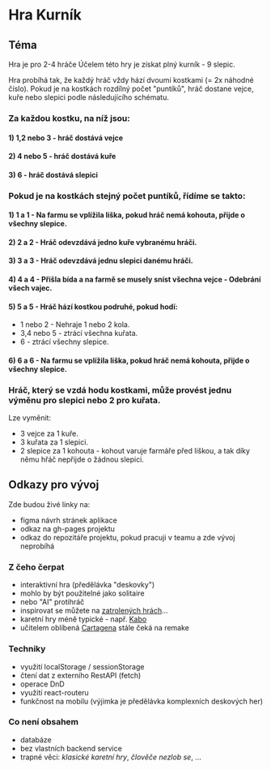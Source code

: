 # Hra Kurník

## Téma
Hra je pro 2-4 hráče
Účelem této hry je získat plný kurník - 9 slepic. 

Hra probíhá tak, že každý hráč vždy hází dvoumi kostkami (= 2x náhodné číslo). 
Pokud je na kostkách rozdílný počet "puntíků", hráč dostane vejce, kuře nebo slepici podle následujícího schématu.
### Za každou kostku, na níž jsou: 
#### 1) 1,2 nebo 3 - hráč dostává vejce
#### 2) 4 nebo 5 - hráč dostává kuře
#### 3) 6 - hráč dostává slepici

### Pokud je na kostkách stejný počet puntíků, řídíme se takto:
#### 1) 1 a 1 - Na farmu se vplížila liška, pokud hráč nemá kohouta, přijde o všechny slepice.
#### 2) 2 a 2 - Hráč odevzdává jedno kuře vybranému hráči.
#### 3) 3 a 3 - Hráč odevzdává jednu slepici danému hráči.
#### 4) 4 a 4 - Přišla bída a na farmě se musely sníst všechna vejce - Odebrání všech vajec.
#### 5) 5 a 5 - Hráč hází kostkou podruhé, pokud hodí:
- 1 nebo 2 - Nehraje 1 nebo 2 kola.
- 3,4 nebo 5 - ztrácí všechna kuřata.
- 6 - ztrácí všechny slepice.
#### 6) 6 a 6 - Na farmu se vplížila liška, pokud hráč nemá kohouta, přijde o všechny slepice.

### Hráč, který se vzdá hodu kostkami, může provést jednu výměnu pro slepici nebo 2 pro kuřata.
Lze vyměnit:
- 3 vejce za 1 kuře.
- 3 kuřata za 1 slepici.
- 2 slepice za 1 kohouta - kohout varuje farmáře před liškou, a tak díky němu hřáč nepřijde o žádnou slepici.

      

## Odkazy pro vývoj

Zde budou živé linky na:
- figma návrh stránek aplikace
- odkaz na gh-pages projektu
- odkaz do repozitáře projektu, pokud pracuji v teamu a zde vývoj neprobíhá

### Z čeho čerpat

- interaktivní hra (předělávka "deskovky")
- mohlo by být použitelné jako solitaire
- nebo "AI" protihráč
- inspirovat se můžete na [zatrolených hrách](https://www.zatrolene-hry.cz/katalog-her/?fType=cat&keyword=&theme=-1&category=-1&minlength=-1&maxlength=-1&localization=6%2C+7%2C+8&min_players=1&max_players=1&age=-1)...
- karetní hry méně typické - např. [Kabo](https://www.zatrolene-hry.cz/spolecenska-hra/kabo-8341/)
- učitelem oblíbená [Cartagena](https://www.zatrolene-hry.cz/spolecenska-hra/cartagena-422/) stále čeká na remake

### Techniky

- využití localStorage / sessionStorage
- čtení dat z externího RestAPI (fetch)
- operace DnD
- využití react-routeru
- funkčnost na mobilu (výjimka je předělávka komplexních deskových her)

### Co není obsahem 

- databáze
- bez vlastních backend service
- trapné věci: *klasické karetní hry*, *člověče nezlob se*, ...
